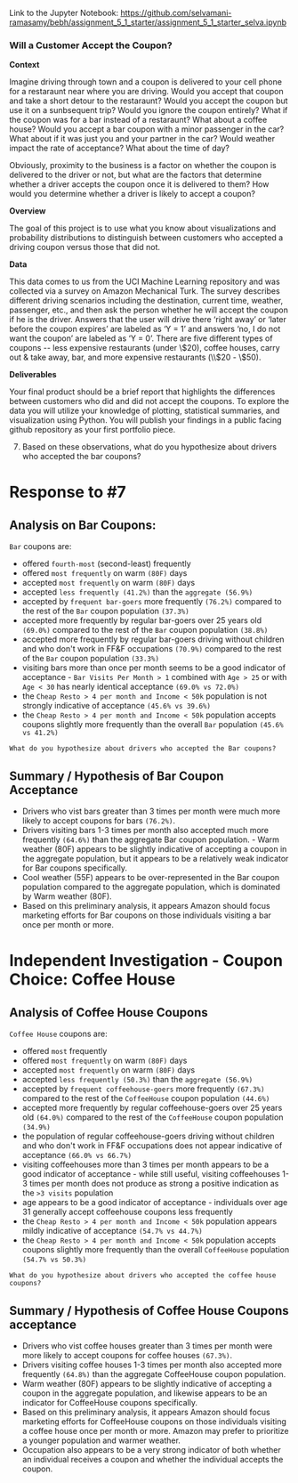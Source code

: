 Link to the Jupyter Notebook:
https://github.com/selvamani-ramasamy/bebh/assignment_5_1_starter/assignment_5_1_starter_selva.ipynb


### Will a Customer Accept the Coupon?

**Context**

Imagine driving through town and a coupon is delivered to your cell phone for a restaraunt near where you are driving. Would you accept that coupon and take a short detour to the restaraunt? Would you accept the coupon but use it on a sunbsequent trip? Would you ignore the coupon entirely? What if the coupon was for a bar instead of a restaraunt? What about a coffee house? Would you accept a bar coupon with a minor passenger in the car? What about if it was just you and your partner in the car? Would weather impact the rate of acceptance? What about the time of day?

Obviously, proximity to the business is a factor on whether the coupon is delivered to the driver or not, but what are the factors that determine whether a driver accepts the coupon once it is delivered to them? How would you determine whether a driver is likely to accept a coupon?

**Overview**

The goal of this project is to use what you know about visualizations and probability distributions to distinguish between customers who accepted a driving coupon versus those that did not.

**Data**

This data comes to us from the UCI Machine Learning repository and was collected via a survey on Amazon Mechanical Turk. The survey describes different driving scenarios including the destination, current time, weather, passenger, etc., and then ask the person whether he will accept the coupon if he is the driver. Answers that the user will drive there ‘right away’ or ‘later before the coupon expires’ are labeled as ‘Y = 1’ and answers ‘no, I do not want the coupon’ are labeled as ‘Y = 0’.  There are five different types of coupons -- less expensive restaurants (under \\$20), coffee houses, carry out & take away, bar, and more expensive restaurants (\\$20 - \\$50). 

**Deliverables**

Your final product should be a brief report that highlights the differences between customers who did and did not accept the coupons.  To explore the data you will utilize your knowledge of plotting, statistical summaries, and visualization using Python. You will publish your findings in a public facing github repository as your first portfolio piece. 

7.  Based on these observations, what do you hypothesize about drivers who accepted the bar coupons?


# Response to #7

## Analysis on Bar Coupons:
`Bar` coupons are:
- offered `fourth-most` (second-least) frequently
- offered `most frequently` on warm `(80F)` days
- accepted `most frequently` on warm `(80F)` days
- accepted `less frequently (41.2%)` than the `aggregate (56.9%)`
- accepted by `frequent bar-goers` more frequently `(76.2%)` compared to the rest of the `Bar` coupon population `(37.3%)`
- accepted more frequently by regular bar-goers over 25 years old `(69.0%)` compared to the rest of the `Bar` coupon population `(38.8%)`
- accepted more frequently by regular bar-goers driving without children and who don't work in FF&F occupations `(70.9%)` compared to the rest of the `Bar` coupon population `(33.3%)`
- visiting bars more than once per month seems to be a good indicator of acceptance
      - `Bar Visits Per Month > 1` combined with `Age > 25` or with `Age < 30` has nearly identical acceptance `(69.0% vs 72.0%)`
- the `Cheap Resto > 4 per month and Income < 50k` population is not strongly indicative of acceptance `(45.6% vs 39.6%)`
- the `Cheap Resto > 4 per month and Income < 50k` population accepts coupons slightly more frequently than the overall `Bar` population `(45.6% vs 41.2%)`

`What do you hypothesize about drivers who accepted the Bar coupons?`
## Summary / Hypothesis of Bar Coupon Acceptance
- Drivers who vist bars greater than 3 times per month were much more likely to accept coupons for bars `(76.2%)`.
- Drivers visiting bars 1-3 times per month also accepted much more frequently `(64.6%)` than the aggregate Bar coupon population. - Warm weather (80F) appears to be slightly indicative of accepting a coupon in the aggregate population, but it appears to be a relatively weak indicator for Bar coupons specifically.
- Cool weather (55F) appears to be over-represented in the Bar coupon population compared to the aggregate population, which is dominated by Warm weather (80F).
- Based on this preliminary analysis, it appears Amazon should focus marketing efforts for Bar coupons on those individuals visiting a bar once per month or more.


# Independent Investigation - Coupon Choice: Coffee House
## Analysis of Coffee House Coupons
`Coffee House` coupons are:
- offered `most` frequently
- offered `most frequently` on warm `(80F)` days
- accepted `most frequently` on warm `(80F)` days
- accepted `less frequently (50.3%)` than the `aggregate (56.9%)`
- accepted by `frequent coffeehouse-goers` more frequently `(67.3%)` compared to the rest of the `CoffeeHouse` coupon population `(44.6%)`
- accepted more frequently by regular coffeehouse-goers over 25 years old `(64.0%)` compared to the rest of the `CoffeeHouse` coupon population `(34.9%)`
- the population of regular coffeehouse-goers driving without children and who don't work in FF&F occupations does not appear indicative of acceptance `(66.0% vs 66.7%)`
- visiting coffeehouses more than 3 times per month appears to be a good indicator of acceptance
      - while still useful, visiting coffeehouses 1-3 times per month does not produce as strong a positive indication as the `>3 visits` population
- age appears to be a good indicator of acceptance
      - individuals over age 31 generally accept coffeehouse coupons less frequently
- the `Cheap Resto > 4 per month and Income < 50k` population appears mildly indicative of acceptance `(54.7% vs 44.7%)`
- the `Cheap Resto > 4 per month and Income < 50k` population accepts coupons slightly more frequently than the overall `CoffeeHouse` population `(54.7% vs 50.3%)`

`What do you hypothesize about drivers who accepted the coffee house coupons?`
## Summary / Hypothesis of Coffee House Coupons acceptance
- Drivers who vist coffee houses greater than 3 times per month were more likely to accept coupons for coffee houses `(67.3%)`.
- Drivers visiting coffee houses 1-3 times per month also accepted  more frequently `(64.8%)` than the aggregate CoffeeHouse coupon population.
- Warm weather (80F) appears to be slightly indicative of accepting a coupon in the aggregate population, and likewise appears to be an indicator for CoffeeHouse coupons specifically.
- Based on this preliminary analysis, it appears Amazon should focus marketing efforts for CoffeeHouse coupons on those individuals visiting a coffee house once per month or more. Amazon may prefer to prioritize a younger population and warmer weather.
- Occupation also appears to be a very strong indicator of both whether an individual receives a coupon and whether the individual accepts the coupon.


